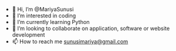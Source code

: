 - 👋 Hi, I’m @MariyaSunusi
- 👀 I’m interested in coding
- 🌱 I’m currently learning Python
- 💞️ I’m looking to collaborate on application, software or website development
- 📫 How to reach me sunusimariya@gmail.com

<!---
MariyaSunusi/MariyaSunusi is a ✨ special ✨ repository because its `README.md` (this file) appears on your GitHub profile.
You can click the Preview link to take a look at your changes.
--->
